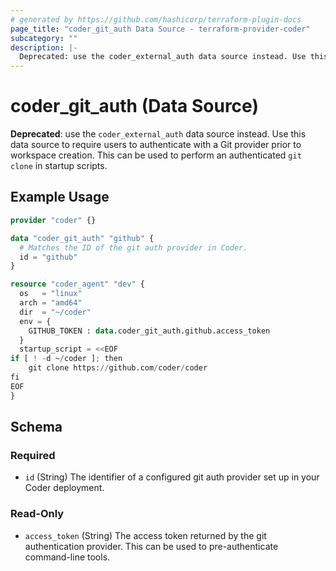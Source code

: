 ```yaml
---
# generated by https://github.com/hashicorp/terraform-plugin-docs
page_title: "coder_git_auth Data Source - terraform-provider-coder"
subcategory: ""
description: |-
  Deprecated: use the coder_external_auth data source instead. Use this data source to require users to authenticate with a Git provider prior to workspace creation. This can be used to perform an authenticated git clone in startup scripts.
---
```


# coder_git_auth (Data Source)

**Deprecated**: use the `coder_external_auth` data source instead. Use this data source to require users to authenticate with a Git provider prior to workspace creation. This can be used to perform an authenticated `git clone` in startup scripts.

## Example Usage

```terraform
provider "coder" {}

data "coder_git_auth" "github" {
  # Matches the ID of the git auth provider in Coder.
  id = "github"
}

resource "coder_agent" "dev" {
  os   = "linux"
  arch = "amd64"
  dir  = "~/coder"
  env = {
    GITHUB_TOKEN : data.coder_git_auth.github.access_token
  }
  startup_script = <<EOF
if [ ! -d ~/coder ]; then
    git clone https://github.com/coder/coder
fi
EOF
}
```

<!-- schema generated by tfplugindocs -->
## Schema

### Required

- `id` (String) The identifier of a configured git auth provider set up in your Coder deployment.

### Read-Only

- `access_token` (String) The access token returned by the git authentication provider. This can be used to pre-authenticate command-line tools.
